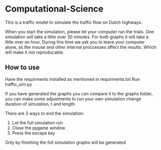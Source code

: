 # Computational-Science

This is a traffic model to simulate the traffic flow on Dutch highways.

When you start the simulation, please let your computer run the trials.
One simulation will take a little over 30 minutes. For both graphs it will take a little over an hour. During this time we ask you to leave your computer alone, as the mouse and other internal proccesses affect the results. Which will make it not reproducable.


## How to use
Have the requirments installed as mentioned in requirments.txt
Run traffic_sim.py

If you have generated the graphs you can compare it to the graphs folder, you can make some adjustments to run your own simulation
change duration of simulation, t and length


There are 3 ways to end the simulation:
1. Let the full simulation run
2. Close the pygame window 
3. Press the escape key

Only by finishing the full simulation graphs will be generated
